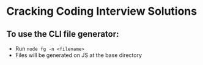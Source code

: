 # Cracking Coding Interview Solutions

## To use the CLI file generator:
- Run `node fg -n <filename>`
- Files will be generated on JS at the base directory
